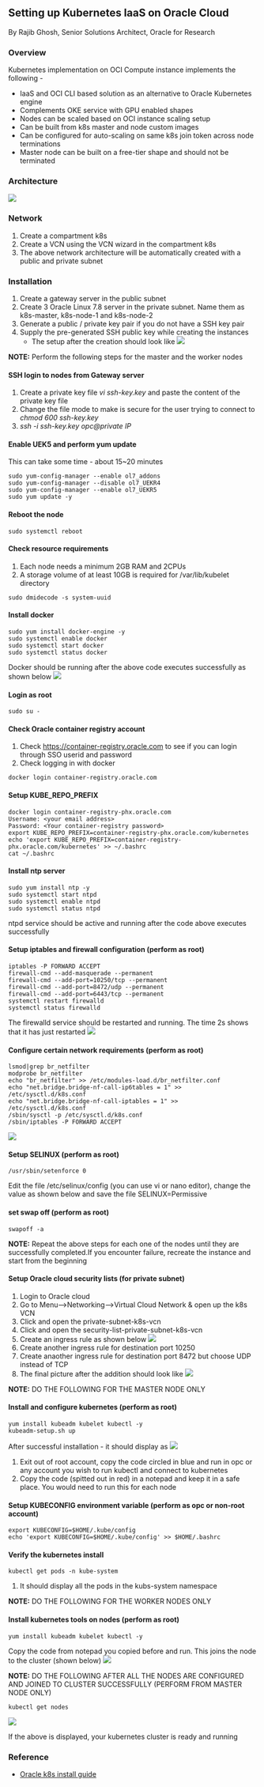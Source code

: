 <!-- Copyright (c) 2020-2021, Oracle and/or its affiliates -->

## Setting up Kubernetes IaaS on Oracle Cloud 

By Rajib Ghosh, Senior Solutions Architect, Oracle for Research

### Overview 
Kubernetes implementation on OCI Compute instance implements the following - 
* IaaS and OCI CLI based solution as an alternative to Oracle Kubernetes engine
* Complements OKE service with GPU enabled shapes
* Nodes can be scaled based on OCI instance scaling setup
* Can be built from k8s master and node custom images
* Can be configured for auto-scaling on same k8s join token across node terminations
* Master node can be built on a free-tier shape and should not be terminated

### Architecture
![](images/ArchStd.png)

### Network
1. Create a compartment k8s
2. Create a VCN using the VCN wizard in the compartment k8s
3. The above network architecture will be automatically created with a public and private subnet

### Installation
1. Create a gateway server in the public subnet
2. Create 3 Oracle Linux 7.8 server in the private subnet. Name them as k8s-master, k8s-node-1 and k8s-node-2
3. Generate a public / private key pair if you do not have a SSH key pair
4. Supply the pre-generated SSH public key while creating the instances
   * The setup after the creation should look like 
![](images/ArchSetup.PNG)

**NOTE:** Perform the following steps for the master and the worker nodes 
#### SSH login to nodes from Gateway server
1. Create a private key file *vi ssh-key.key* and paste the content of the private key file 
2. Change the file mode to make is secure for the user trying to connect to *chmod 600 ssh-key.key*
3. *ssh -i ssh-key.key opc@private IP* 

#### Enable UEK5 and perform yum update 
This can take some time - about 15~20 minutes

```
sudo yum-config-manager --enable ol7_addons
sudo yum-config-manager --disable ol7_UEKR4
sudo yum-config-manager --enable ol7_UEKR5
sudo yum update -y
```

#### Reboot the node 

```
sudo systemctl reboot
```


#### Check resource requirements 
1. Each node needs a minimum 2GB RAM and 2CPUs
2. A storage volume of at least 10GB is required for /var/lib/kubelet directory

```
sudo dmidecode -s system-uuid
```

#### Install docker 

```
sudo yum install docker-engine -y
sudo systemctl enable docker
sudo systemctl start docker
sudo systemctl status docker
```

Docker should be running after the above code executes successfully as shown below
![](images/dockerRunning.png)

#### Login as root 

```
sudo su -
```

#### Check Oracle container registry account 
1. Check https://container-registry.oracle.com to see if you can login through SSO userid and password
2. Check logging in with docker 

```
docker login container-registry.oracle.com
```

#### Setup KUBE_REPO_PREFIX

```
docker login container-registry-phx.oracle.com
Username: <your email address>
Password: <Your container-registry password>
export KUBE_REPO_PREFIX=container-registry-phx.oracle.com/kubernetes
echo 'export KUBE_REPO_PREFIX=container-registry-phx.oracle.com/kubernetes' >> ~/.bashrc
cat ~/.bashrc
```

#### Install ntp server

```
sudo yum install ntp -y
sudo systemctl start ntpd
sudo systemctl enable ntpd
sudo systemctl status ntpd
```

ntpd service should be active and running after the code above executes successfully

#### Setup iptables and firewall configuration (perform as root)

```
iptables -P FORWARD ACCEPT
firewall-cmd --add-masquerade --permanent
firewall-cmd --add-port=10250/tcp --permanent
firewall-cmd --add-port=8472/udp --permanent
firewall-cmd --add-port=6443/tcp --permanent
systemctl restart firewalld
systemctl status firewalld
```

The firewalld service should be restarted and running. The time 2s shows that it has just restarted
![](images/firewalld.png)

#### Configure certain network requirements (perform as root)

```
lsmod|grep br_netfilter
modprobe br_netfilter
echo "br_netfilter" >> /etc/modules-load.d/br_netfilter.conf
echo "net.bridge.bridge-nf-call-ip6tables = 1" >> /etc/sysctl.d/k8s.conf
echo "net.bridge.bridge-nf-call-iptables = 1" >> /etc/sysctl.d/k8s.conf
/sbin/sysctl -p /etc/sysctl.d/k8s.conf
/sbin/iptables -P FORWARD ACCEPT
```

![](images/netbridge.png)

#### Setup SELINUX (perform as root)

```
/usr/sbin/setenforce 0
```

Edit the file /etc/selinux/config (you can use vi or nano editor), change the value as shown below and save the file 
SELINUX=Permissive

#### set swap off (perform as root)

```
swapoff -a
```

**NOTE:** Repeat the above steps for each one of the nodes until they are successfully completed.If you encounter failure, recreate the instance and start from the beginning

#### Setup Oracle cloud security lists (for private subnet)
1. Login to Oracle cloud
2. Go to Menu-->Networking-->Virtual Cloud Network & open up the k8s VCN
3. Click and open the private-subnet-k8s-vcn
4. Click and open the security-list-private-subnet-k8s-vcn
5. Create an ingress rule as shown below 
![](images/ingress1.png)
6. Create another ingress rule for destination port 10250
7. Create anaother ingress rule for destination port 8472 but choose UDP instead of TCP
8. The final picture after the addition should look like 
![](images/ingress2.png)

**NOTE:** DO THE FOLLOWING FOR THE MASTER NODE ONLY

#### Install and configure kubernetes (perform as root)

```
yum install kubeadm kubelet kubectl -y
kubeadm-setup.sh up
```

After successful installation - it should display as 
![](images/k8s-2.png)
1. Exit out of root account, copy the code circled in blue and run in opc or any account you wish to run kubectl and connect to kubernetes
2. Copy the code (spitted out in red) in a notepad and keep it in a safe place. You would need to run this for each node

#### Setup KUBECONFIG environment variable (perform as opc or non-root account)

```
export KUBECONFIG=$HOME/.kube/config
echo 'export KUBECONFIG=$HOME/.kube/config' >> $HOME/.bashrc
```

#### Verify the kubernetes install

```
kubectl get pods -n kube-system
```

1. It should display all the pods in the kubs-system namespace

**NOTE:** DO THE FOLLOWING FOR THE WORKER NODES ONLY

#### Install kubernetes tools on nodes (perform as root)

```
yum install kubeadm kubelet kubectl -y
```

Copy the code from notepad you copied before and run. This joins the node to the cluster (shown below)
![](images/k8s-3.png)

**NOTE:** DO THE FOLLOWING AFTER ALL THE NODES ARE CONFIGURED AND JOINED TO CLUSTER SUCCESSFULLY (PERFORM FROM MASTER NODE ONLY)

```
kubectl get nodes
```

![](images/ready.png)

If the above is displayed, your kubernetes cluster is ready and running

### Reference
* [Oracle k8s install guide](https://docs.oracle.com/en/operating-systems/oracle-linux/kubernetes/kubernetes_install_upgrade.html)
